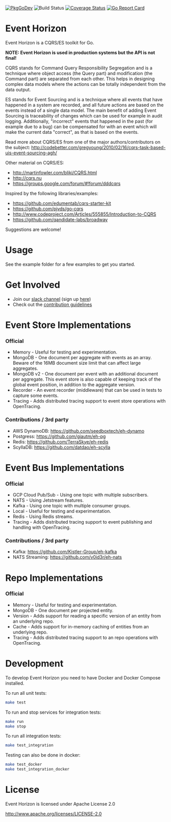 [![PkgGoDev](https://pkg.go.dev/badge/github.com/looplab/eventhorizon)](https://pkg.go.dev/github.com/looplab/eventhorizon)
![Build Status](https://github.com/looplab/eventhorizon/actions/workflows/test.yml/badge.svg)
[![Coverage Status](https://img.shields.io/coveralls/looplab/eventhorizon.svg)](https://coveralls.io/r/looplab/eventhorizon)
[![Go Report Card](https://goreportcard.com/badge/looplab/eventhorizon)](https://goreportcard.com/report/looplab/eventhorizon)

# Event Horizon

Event Horizon is a CQRS/ES toolkit for Go.

**NOTE: Event Horizon is used in production systems but the API is not final!**

CQRS stands for Command Query Responsibility Segregation and is a technique where object access (the Query part) and modification (the Command part) are separated from each other. This helps in designing complex data models where the actions can be totally independent from the data output.

ES stands for Event Sourcing and is a technique where all events that have happened in a system are recorded, and all future actions are based on the events instead of a single data model. The main benefit of adding Event Sourcing is traceability of changes which can be used for example in audit logging. Additionally, "incorrect" events that happened in the past (for example due to a bug) can be compensated for with an event which will make the current data "correct", as that is based on the events.

Read more about CQRS/ES from one of the major authors/contributors on the subject: http://codebetter.com/gregyoung/2010/02/16/cqrs-task-based-uis-event-sourcing-agh/

Other material on CQRS/ES:

- http://martinfowler.com/bliki/CQRS.html
- http://cqrs.nu
- https://groups.google.com/forum/#!forum/dddcqrs

Inspired by the following libraries/examples:

- https://github.com/edumentab/cqrs-starter-kit
- https://github.com/pjvds/go-cqrs
- http://www.codeproject.com/Articles/555855/Introduction-to-CQRS
- https://github.com/qandidate-labs/broadway

Suggestions are welcome!

# Usage

See the example folder for a few examples to get you started.

# Get Involved

- Join our [slack channel](https://gophers.slack.com/messages/eventhorizon/) (sign up [here](https://invite.slack.golangbridge.org/))
- Check out the [contribution guidelines](CONTRIBUTING.md)

# Event Store Implementations

### Official

- Memory - Useful for testing and experimentation.
- MongoDB - One document per aggregate with events as an array. Beware of the 16MB document size limit that can affect large aggregates.
- MongoDB v2 - One document per event with an additional document per aggregate. This event store is also capable of keeping track of the global event position, in addition to the aggregate version.
- Recorder - An event recorder (middleware) that can be used in tests to capture some events.
- Tracing - Adds distributed tracing support to event store operations with OpenTracing.

### Contributions / 3rd party

- AWS DynamoDB: https://github.com/seedboxtech/eh-dynamo
- Postgress: https://github.com/giautm/eh-pg
- Redis: https://github.com/TerraSkye/eh-redis
- ScyllaDB: https://github.com/datdao/eh-scylla

# Event Bus Implementations

### Official

- GCP Cloud Pub/Sub - Using one topic with multiple subscribers.
- NATS - Using Jetstream features.
- Kafka - Using one topic with multiple consumer groups.
- Local - Useful for testing and experimentation.
- Redis - Using Redis streams.
- Tracing - Adds distributed tracing support to event publishing and handling with OpenTracing.

### Contributions / 3rd party

- Kafka: https://github.com/Kistler-Group/eh-kafka
- NATS Streaming: https://github.com/v0id3r/eh-nats

# Repo Implementations

### Official

- Memory - Useful for testing and experimentation.
- MongoDB - One document per projected entity.
- Version - Adds support for reading a specific version of an entity from an underlying repo.
- Cache - Adds support for in-memory caching of entities from an underlying repo.
- Tracing - Adds distributed tracing support to an repo operations with OpenTracing.

# Development

To develop Event Horizon you need to have Docker and Docker Compose installed.

To run all unit tests:

```bash
make test
```

To run and stop services for integration tests:

```bash
make run
make stop
```

To run all integration tests:

```bash
make test_integration
```

Testing can also be done in docker:

```bash
make test_docker
make test_integration_docker
```

# License

Event Horizon is licensed under Apache License 2.0

http://www.apache.org/licenses/LICENSE-2.0
